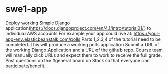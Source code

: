 # swe1-app
Deploy working Simple Django application(https://docs.djangoproject.com/en/4.1/intro/tutorial01/) to individual AWS accounts
For example your app could live at: https://your-app-env.elasticbeanstalk.com/polls
Parts 1,2,3,4 of the tutorial need to be completed. This will produce a working polls application
Submit a URL of the working Django Application and a URL of the github repo.
Course team will manually click URLs and expect them to work to receive the full grade.
Post questions on the #general board on Slack so that everyone can participate/benefit.
